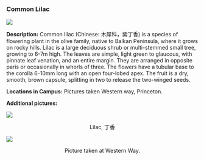 ### Common Lilac

![](http://www.astro.princeton.edu/~ruixu/fig/Lilac.jpg)

**Description:** Common lilac (Chinese: 木犀科，紫丁香) is a species of flowering plant in the olive family, native to Balkan Peninsula, where it grows on rocky hills. Lilac is a large deciduous shrub or multi-stemmed small tree, growing to 6-7m high.
The leaves are simple, light green to glaucous, with pinnate leaf venation, and an entire margin. They are arranged in opposite paris or occasionally in whorls of three. The flowers have a tubular base to the corolla 6-10mm long with an open four-lobed apex. The fruit is a dry, smooth, brown capsule, splitting in two to release the two-winged seeds.

**Locations in Campus:** Pictures taken Western way, Princeton.

**Additional pictures:**

![](http://www.astro.princeton.edu/~ruixu/fig/Lilac1.jpg)
<center> Lilac, 丁香</center>

![](http://www.astro.princeton.edu/~ruixu/fig/Lilac2.jpg)
<center> Picture taken at Western Way. </center>
